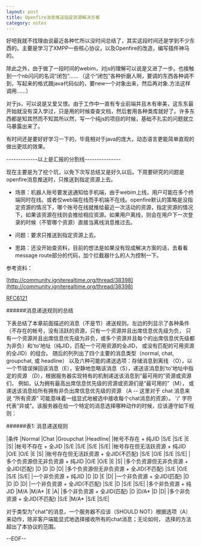 ```yaml
---
layout: post
title: Openfire消息推送指定资源解决方案
category: notes
---
```


好吧我就不找理由说最近各种忙所以没时间总结了，其实这段时间还是学到不少东西的。主要是学习了XMPP一些核心协议，以及Openfire的改造，编写插件神马的。

除此之外，由于做了一段时间的webim，对js的理解可以说是又进了一步。也接触到一个nb闪闪的名词“闭包”…… （这个“闭包”各种折磨人啊，要调的东西各种调不到，写起来的格式跟java代码似的，要new一个对象出来，然后再对象.方法这样调用……）

对于js，可以说是又爱又恨。由于工作中一直有专业前端并且木有审美，这东东最开始就没有深入学过，只是用的时候查查文档，然后套用各种类库就好了。许多东西都是知其然而不知其所以然，写一个纯js的项目的时候，基础不扎实的问题就立马暴露出来了。

有时间还是要好好学习一下的，毕竟相对于java的庞大，动态语言更能简单直观的做出更炫的效果。

-------------以上是汇报的分割线---------------

现在主要是为了挖个坑，以免下次写总结又是好久以后。下周要研究的问题是openfire消息推送时，只推送到指定资源上去。

* 场景：机器人账号要发送通知给手机端，由于webim上线，用户可能在多个终端同时在线。或者仅web端在线而手机端不在线。openfire默认的策略是没指定资源的情况下，哪个账号在线就推给最近一次活动的资源，指定资源的情况下，如果该资源在线则会推给相应资源。如果用户离线，则会在用户下一次登录的时候（不管哪个资源）直接当离线消息推过去。

* 问题：要求只推送到指定资源上去。

* 思路：还没开始查资料，目前的想法是如果没有现成解决方案的话，去看看message route部分的代码，加个拦截器什么的人为控制一下。

参考资料：

[http://community.igniterealtime.org/thread/38398](http://community.igniterealtime.org/thread/38398)

[RFC6121](http://xmpp.org/rfcs/rfc6121.html#rules-localpart-fulljid)

######消息递送规则的总结

下表总结了本章前面描述的消息（不是节）递送规则。左边的列显示了各种条件（不存在的帐号，没有活跃的资源，只有一个资源并且出席信息优先级为负， 只有一个资源并且出席信息优先级为非负，或多个资源并且每个的出席信息优先级都为非负）和'to'地址（纯JID，匹配一个可用资源的全JID， 或没有匹配的可用资源的全JID）的组合。 随后的列列出了四个主要的消息类型（normal, chat, groupchat, 或 headline） 以及六种可能的递送选项：存储消息到离线 （O），以一个节错误弹回该消息（E），安静地忽略该消息（S），递送该消息到'to'地址中指定的资源 （D），根据服务器实现特有的机制递送该消息到“最可用的”资源或资源们， 例如，认为拥有最高出席信息优先级的资源或资源们是“最可用的”（M）， 或递送该消息给所有拥有非负出席信息优先级的资源 （A -- 这里对于 chat 消息来说 “所有资源” 可能意味着一组显式地被选中接收每个chat消息的资源）。 '/' 字符代表“异或”。该服务器在给一个特定的消息选择哪种动作的时候，应该遵守如下规则：

######表1: 消息递送规则

|条件	|Normal	|Chat	|Groupchat	|Headline|
|帐号不存在 + 纯JID	|S/E	|S/E	|E	|S|
|帐号不存在 + 全JID	|S/E	|S/E	|S/E	|S/E|
|帐号存在但无活跃资源 + 纯JID	|O/E	|O/E	|E	|S|
|帐号存在但无活跃资源 + 全JID(不匹配)	|S/E	|O/E	|S/E	|S/E|
|多个负资源但无非负资源 + 纯JID	|O/E	|O/E	|E	|S|
|多个负资源但无非负资源 + 全JID(匹配)	|D	|D	|D	|D|
|多个负资源但无非负资源 + 全JID(不匹配)	|S/E	|O/E	|S/E	|S/E|
|一个非负资源 + 纯JID	|D	|D	|E	|D|
|一个非负资源 + 全JID(匹配)	|D	|D	|D	|D|
|一个非负资源 + 全JID(不匹配)	|S/E	|D	|S/E	|S/E|
|多个非负资源 + 纯JID	|M/A	|M/A*	|E	|A|
|多个非负资源 + 全JID(匹配)	|D	|D/A*	|D	|D|
|多个非负资源 + 全JID(不匹配)	|S/E	|M/A*	|S/E	|S/E|

对于类型为"chat"的消息，一个服务器不应该（SHOULD NOT）根据选项（A）来动作，除非客户端能显式地选择接收所有的chat消息；无论如何， 选择的方法超出了本协议的范围。

--EOF--